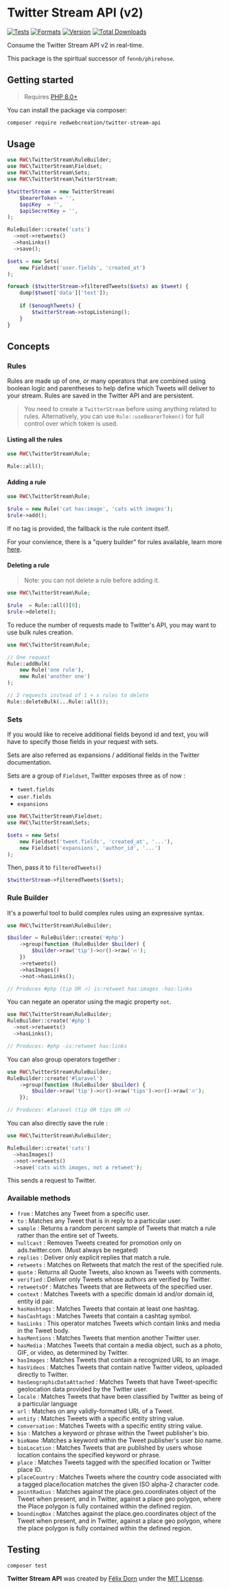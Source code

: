 # Twitter Stream API (v2)

[![Tests](https://github.com/redwebcreation/twitter-stream-api/actions/workflows/tests.yml/badge.svg?branch=master)](https://github.com/redwebcreation/twitter-stream-api/actions/workflows/tests.yml)
[![Formats](https://github.com/redwebcreation/twitter-stream-api/actions/workflows/formats.yml/badge.svg?branch=master)](https://github.com/redwebcreation/twitter-stream-api/actions/workflows/formats.yml)
[![Version](https://poser.pugx.org/redwebcreation/twitter-stream-api/version)](//packagist.org/packages/redwebcreation/twitter-stream-api)
[![Total Downloads](https://poser.pugx.org/redwebcreation/twitter-stream-api/downloads)](//packagist.org/packages/redwebcreation/twitter-stream-api)

Consume the Twitter Stream API v2 in real-time.

This package is the spiritual successor of `fennb/phirehose`.

## Getting started

> Requires [PHP 8.0+](https://www.php.net/releases/)

You can install the package via composer:

```bash
composer require redwebcreation/twitter-stream-api
```

## Usage

```php
use RWC\TwitterStream\RuleBuilder;
use RWC\TwitterStream\Fieldset;
use RWC\TwitterStream\Sets;
use RWC\TwitterStream\TwitterStream;

$twitterStream = new TwitterStream(
    $bearerToken = '',
    $apiKey  = '',
    $apiSecretKey = '',
);

RuleBuilder::create('cats')
  ->not->retweets()
  ->hasLinks()
  ->save();

$sets = new Sets(
    new Fieldset('user.fields', 'created_at')
);

foreach ($twitterStream->filteredTweets($sets) as $tweet) {
    dump($tweet['data']['text']);
    
    if ($enoughTweets) {
        $twitterStream->stopListening();
    }
}
```

## Concepts

### Rules

Rules are made up of one, or many operators that are combined using boolean logic and parentheses to help define which
Tweets will deliver to your stream. Rules are saved in the Twitter API and are persistent.

> You need to create a `TwitterStream` before using anything related to rules.
> Alternatively, you can use `Rule::useBearerToken()` for full control over which token is used.

#### Listing all the rules

```php
use RWC\TwitterStream\Rule;

Rule::all();
```

#### Adding a rule

```php
use RWC\TwitterStream\Rule;

$rule = new Rule('cat has:image', 'cats with images');
$rule->add();
```

If no tag is provided, the fallback is the rule content itself.

For your convience, there is a "query builder" for rules available, learn more [here](#rule-builder).

#### Deleting a rule

> Note: you can not delete a rule before adding it.

```php
use RWC\TwitterStream\Rule;

$rule  = Rule::all()[0];
$rule->delete();
```

To reduce the number of requests made to Twitter's API, you may want to use bulk rules creation.

```php
use RWC\TwitterStream\Rule;

// One request
Rule::addBulk(
    new Rule('one rule'),
    new Rule('another one')
);

// 2 requests instead of 1 + x rules to delete
Rule::deleteBulk(...Rule::all());
```

### Sets

If you would like to receive additional fields beyond id and text, you will have to specify those fields in your request
with sets.

Sets are also referred as expansions / additional fields in the Twitter documentation.

Sets are a group of `Fieldset`, Twitter exposes three as of now :

* `tweet.fields`
* `user.fields`
* `expansions`

```php
use RWC\TwitterStream\Fieldset;
use RWC\TwitterStream\Sets;

$sets = new Sets(
    new Fieldset('tweet.fields', 'created_at', '...'),
    new Fieldset('expansions', 'author_id', '...')
);
```

Then, pass it to `filteredTweets()`

```php
$twitterStream->filteredTweets($sets);
```

### Rule Builder

It's a powerful tool to build complex rules using an expressive syntax.

```php
use RWC\TwitterStream\RuleBuilder;

$builder = RuleBuilder::create('#php')
    ->group(function (RuleBuilder $builder) {
        $builder->raw('tip')->or()->raw('🔥');
    })
    ->retweets()
    ->hasImages()
    ->not->hasLinks();

// Produces #php (tip OR 🔥) is:retweet has:images -has:links
```

You can negate an operator using the magic property `not`.

```php
use RWC\TwitterStream\RuleBuilder;
RuleBuilder::create('#php')
  ->not->retweets()
  ->hasLinks();

// Produces: #php -is:retweet has:links
```

You can also group operators together :

```php
use RWC\TwitterStream\RuleBuilder;
RuleBuilder::create('#laravel')
    ->group(function (RuleBuilder $builder) {
        $builder->raw('tip')->or()->raw('tips')->or()->raw('🔥');
    });

// Produces: #laravel (tip OR tips OR 🔥)
```

You can also directly save the rule :

```php
use RWC\TwitterStream\RuleBuilder;

RuleBuilder::create('cats')
  ->hasImages()
  ->not->retweets()
  ->save('cats with images, not a retweet');
```

This sends a request to Twitter.


### Available methods

* `from` : Matches any Tweet from a specific user.
* `to` : Matches any Tweet that is in reply to a particular user.
* `sample` : Returns a random percent sample of Tweets that match a rule rather than the entire set of Tweets.
* `nullcast` :  Removes Tweets created for promotion only on ads.twitter.com. (Must always be negated)
* `replies` :  Deliver only explicit replies that match a rule.
* `retweets` : Matches on Retweets that match the rest of the specified rule.
* `quote` : Returns all Quote Tweets, also known as Tweets with comments.
* `verified` : Deliver only Tweets whose authors are verified by Twitter.
* `retweetsOf` : Matches Tweets that are Retweets of the specified user.
* `context` :  Matches Tweets with a specific domain id and/or domain id, entity id pair.
* `hasHashtags` : Matches Tweets that contain at least one hashtag.
* `hasCashtags` : Matches Tweets that contain a cashtag symbol.
* `hasLinks` : This operator matches Tweets which contain links and media in the Tweet body.
* `hasMentions` : Matches Tweets that mention another Twitter user.
* `hasMedia` : Matches Tweets that contain a media object, such as a photo, GIF, or video, as determined by Twitter.
* `hasImages` : Matches Tweets that contain a recognized URL to an image.
* `hasVideos` :  Matches Tweets that contain native Twitter videos, uploaded directly to Twitter.
* `hasGeographicDataAttached` : Matches Tweets that have Tweet-specific geolocation data provided by the Twitter user.
* `locale` :  Matches Tweets that have been classified by Twitter as being of a particular language
* `url` : Matches on any validly-formatted URL of a Tweet.
* `entity` : Matches Tweets with a specific entity string value.
* `conversation` :  Matches Tweets with a specific entity string value.
* `bio` : Matches a keyword or phrase within the Tweet publisher's bio.
* `bioName` :Matches a keyword within the Tweet publisher's user bio name.
* `bioLocation` :    Matches Tweets that are published by users whose location contains the specified keyword or phrase.
* `place` :    Matches Tweets tagged with the specified location or Twitter place ID.
* `placeCountry` :    Matches Tweets where the country code associated with a tagged place/location matches the given
  ISO alpha-2 character code.
* `pointRadius` : Matches against the place.geo.coordinates object of the Tweet when present, and in Twitter, against a
  place geo polygon, where the Place polygon is fully contained within the defined region.
* `boundingBox` : Matches against the place.geo.coordinates object of the Tweet when present, and in Twitter, against a
  place geo polygon, where the place polygon is fully contained within the defined region.

## Testing

```bash
composer test
```

**Twitter Stream API** was created by [Félix Dorn](https://twitter.com/afelixdorn) under
the [MIT License](https://opensource.org/licenses/MIT).

<!-- (179) -->
